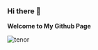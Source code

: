 ### Hi there  👋
**Welcome to My Github Page**

<!--
**souuja-ops/souuja-ops** is a ✨ _special_ ✨ repository because its `README.md` (this file) appears on your GitHub profile.

Here are some ideas to get you started:

- 🔭 I’m currently working on ...
- 🌱 I’m currently learning ...
- 👯 I’m looking to collaborate on ...
- 🤔 I’m looking for help with ...
- 💬 Ask me about ...
- 📫 How to reach me: ...
- 😄 Pronouns: ...
- ⚡ Fun fact: ...
-->
![tenor](https://user-images.githubusercontent.com/60695716/121990330-44f36880-cda6-11eb-95d4-54e2a973d600.gif)
